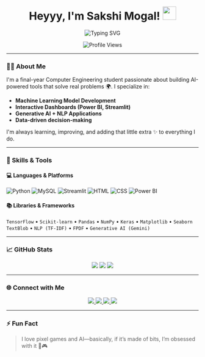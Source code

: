 <h1 align="center">
  Heyyy, I'm Sakshi Mogal! <img src="https://media.giphy.com/media/hvRJCLFzcasrR4ia7z/giphy.gif" width="35px" />
</h1>

<p align="center">
  <img src="https://readme-typing-svg.demolab.com?font=Fira+Code&weight=500&size=20&pause=1000&center=true&vCenter=true&width=600&lines=AI+%7C+ML+%7C+GenAI+Explorer;Aspiring+Software+Engineer;Final+Year+Computer+Engineering+Student;Streamlit+UI+Lover+%7C+Pythonista;Aesthetic+UI+and+Pixel+Games+Fan+%F0%9F%8C%B8" alt="Typing SVG" />
</p>

<p align="center">
  <img src="https://komarev.com/ghpvc/?username=Sakshi-0613&label=Profile+Views&color=lightblue&style=flat-square" alt="Profile Views" />
</p>

---

### 💁‍♀️ About Me

I'm a final-year Computer Engineering student passionate about building AI-powered tools that solve real problems 🌍. I specialize in:
- **Machine Learning Model Development**
- **Interactive Dashboards (Power BI, Streamlit)**
- **Generative AI + NLP Applications**
- **Data-driven decision-making**

I'm always learning, improving, and adding that little extra ✨ to everything I do.

---

### 🧠 Skills & Tools

#### 💻 Languages & Platforms
![Python](https://img.shields.io/badge/Python-3776AB?style=for-the-badge&logo=python&logoColor=white)
![MySQL](https://img.shields.io/badge/MySQL-4479A1?style=for-the-badge&logo=mysql&logoColor=white)
![Streamlit](https://img.shields.io/badge/Streamlit-FF4B4B?style=for-the-badge&logo=streamlit&logoColor=white)
![HTML](https://img.shields.io/badge/HTML-F06529?style=for-the-badge&logo=html5&logoColor=white)
![CSS](https://img.shields.io/badge/CSS-1572B6?style=for-the-badge&logo=css3&logoColor=white)
![Power BI](https://img.shields.io/badge/Power%20BI-F2C811?style=for-the-badge&logo=powerbi&logoColor=black)

#### 📚 Libraries & Frameworks
`TensorFlow` • `Scikit-learn` • `Pandas` • `NumPy` • `Keras` • `Matplotlib` • `Seaborn`  
`TextBlob` • `NLP (TF-IDF)` • `FPDF` • `Generative AI (Gemini)`

---

### 📈 GitHub Stats

<p align="center">
  <img src="https://github-readme-stats.vercel.app/api?username=Sakshi-0613&show_icons=true&theme=bubblegum" />
  <img src="https://github-readme-streak-stats.herokuapp.com/?user=Sakshi-0613&theme=bubblegum" />
  <img src="https://github-readme-stats.vercel.app/api/top-langs/?username=Sakshi-0613&layout=compact&theme=bubblegum" />
</p>

---

### 🌐 Connect with Me

<p align="center">
  <a href="mailto:mogalsakshi29@gmail.com">
    <img src="https://img.shields.io/badge/Gmail-EA4335?style=for-the-badge&logo=gmail&logoColor=white" />
  </a>
  <a href="https://www.linkedin.com/in/sakshi-mogal-180553280/">
    <img src="https://img.shields.io/badge/LinkedIn-0A66C2?style=for-the-badge&logo=linkedin&logoColor=white" />
  </a>
  <a href="https://github.com/Sakshi-0613">
    <img src="https://img.shields.io/badge/GitHub-100000?style=for-the-badge&logo=github&logoColor=white" />
  </a>
  <a href="https://www.kaggle.com/sakshimogal13">
    <img src="https://img.shields.io/badge/Kaggle-20BEFF?style=for-the-badge&logo=kaggle&logoColor=white" />
  </a>
</p>

---

### ⚡ Fun Fact

> I love pixel games and AI—basically, if it’s made of bits, I’m obsessed with it 💾🎮
